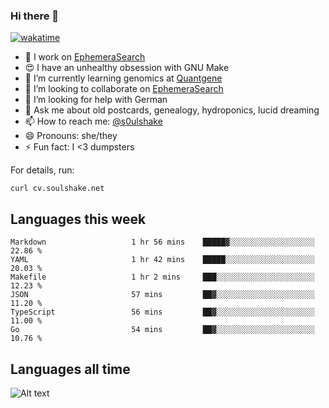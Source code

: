 ### Hi there 👋

[![wakatime](https://wakatime.com/badge/user/08339702-a231-40c4-8838-d449bd2ff951.svg)](https://wakatime.com/@08339702-a231-40c4-8838-d449bd2ff951)

<!--
**soulshake/soulshake** is a ✨ _special_ ✨ repository because its `README.md` (this file) appears on your GitHub profile.

Here are some ideas to get you started:

- 🔭 I’m currently working on ...
- 🌱 I’m currently learning ...
- 👯 I’m looking to collaborate on ...
- 🤔 I’m looking for help with ...
- 💬 Ask me about ...
- 📫 How to reach me: ...
- 😄 Pronouns: ...
- ⚡ Fun fact: ...
-->


- 🔭 I work on [EphemeraSearch](https://www.ephemerasearch.com/)
- 😍 I have an unhealthy obsession with GNU Make
- :dna: I’m currently learning genomics at [Quantgene](https://www.quantgene.com/)
- 👯 I’m looking to collaborate on [EphemeraSearch](https://www.ephemerasearch.com/)
- 🤔 I’m looking for help with German
- 💬 Ask me about old postcards, genealogy, hydroponics, lucid dreaming
- 📫 How to reach me: [@s0ulshake](https://twitter.com/soulshake)
- 😄 Pronouns: she/they
- ⚡ Fun fact: I <3 dumpsters

For details, run:

```
curl cv.soulshake.net
```

## Languages this week

<!--START_SECTION:waka-->

```text
Markdown                   1 hr 56 mins    █████▓░░░░░░░░░░░░░░░░░░░   22.86 %
YAML                       1 hr 42 mins    █████░░░░░░░░░░░░░░░░░░░░   20.03 %
Makefile                   1 hr 2 mins     ███░░░░░░░░░░░░░░░░░░░░░░   12.23 %
JSON                       57 mins         ██▓░░░░░░░░░░░░░░░░░░░░░░   11.20 %
TypeScript                 56 mins         ██▓░░░░░░░░░░░░░░░░░░░░░░   11.00 %
Go                         54 mins         ██▓░░░░░░░░░░░░░░░░░░░░░░   10.76 %
```

<!--END_SECTION:waka-->

## Languages all time
![Alt text](https://wakatime.com/share/@aj/6aa10b67-a5e9-4fb1-acaf-8692f4385172.svg)
